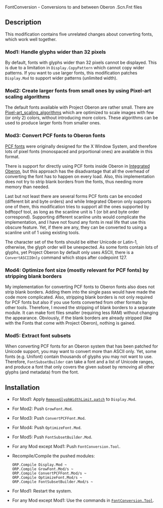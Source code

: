 FontConversion - Conversions to and between Oberon .Scn.Fnt files

Description
-----------

This modification contains five unrelated changes about converting fonts, which
work well together.

### Mod1: Handle glyphs wider than 32 pixels

By default, fonts with glyphs wider than 32 pixels cannot be displayed. This is due
to a limitation in `Display.CopyPattern` which cannot copy wider patterns. If you want
to use larger fonts, this modification patches `Display.Mod` to support wider patterns
(unlimited width).

### Mod2: Create larger fonts from small ones by using Pixel-art scaling algorithms

The default fonts available with Project Oberon are rather small. There are
[Pixel-art_scaling_algorithms](https://en.wikipedia.org/wiki/Pixel-art_scaling_algorithms)
which are optimized to scale images with few (or only 2) colors, without
introducing more colors. These algorithms can be used to produce larger fonts
from smaller ones.

### Mod3: Convert PCF fonts to Oberon fonts

[PCF fonts](https://en.wikipedia.org/wiki/Portable_Compiled_Format) were originally
designed for the X Window System, and therefore lots of pixel fonts (monospaced
and prportional ones) are available in this format.

There is support for directly using PCF fonts inside Oberon in
[Integrated Oberon](https://github.com/io-core/Edit/blob/795889b215dd831f44369f0a6edc0f8ec6caf05c/Fonts.Mod),
but this approach has the disadvantage that all the overhead of converting the font
has to happen on every load. Also, this implementation does not try to strip
blank borders from the fonts, thus needing more memory than needed.

Last but not least there are several forms PCF fonts can be encoded (different
bit and byte orders) and while Integrated Oberon only supports one of them,
this modification tries to support all the ones supported by bdftopcf tool, as
long as the scanline unit is 1 (or bit and byte order correspond). Supporting
different scanline units would complicate the implementation, and I have not found
any fonts in real life that use this obscure feature. Yet, if there are any, they
can be converted to using a scanline unit of 1 using existing tools.

The character set of the fonts should be either Unicode or Latin-1, otherwise,
the glyph order will be unexpected. As some fonts contain lots of glyphs, yet
Project Oberon by default only uses ASCII, there is a `ConvertASCIIOnly` command
which stops after codepoint 127.

### Mod4: Optimize font size (mostly relevant for PCF fonts) by stripping blank borders

My implementation for converting PCF fonts to Oberon fonts also does not strip
blank borders. Adding them into the single pass would have made the code
more complicated. Also, stripping blank borders is not only required for PCF fonts
but also if you use fonts converted from other formats by other tools. Therefore,
I moved the stripping of blank borders to a separate module. It can make font files
smaller (requiring less RAM) without changing the appearance. Obviously, if the
blank borders are already stripped (like with the Fonts that come with Project Oberon),
nothing is gained.

### Mod5: Extract font subsets

When converting PCF fonts for an Oberon system that has been patched for Unicode
support, you may want to convert more than ASCII only. Yet, some fonts (e.g. Unifont)
contain thousands of glyphs you may not want to use. Therefore, `FontSubsetBuilder` can
take a font and a list of Unicode ranges, and produce a font that only covers the
given subset by removing all other glyphs (and metadata) from the font.


Installation
------------

- For Mod1: Apply [`RemoveGlyphWidthLimit.patch`](RemoveGlyphWidthLimit.patch) to `Display.Mod`.

- For Mod2: Push `GrowFont.Mod`.

- For Mod3: Push `ConvertPCFFont.Mod`.

- For Mod4: Push `OptimizeFont.Mod`.

- For Mod5: Push `FontSubsetBuilder.Mod`.

- For any Mod except Mod1: Push `FontConversion.Tool`.


- Recompile/Compile the pushed modules:

      ORP.Compile Display.Mod ~
      ORP.Compile GrowFont.Mod/s ~
      ORP.Compile ConvertPCFFont.Mod/s ~
      ORP.Compile OptimizeFont.Mod/s ~
      ORP.Compile FontSubsetBuilder.Mod/s ~

- For Mod1: Restart the system.

- For any Mod except Mod1: Use the commands in [`FontConversion.Tool`](FontConversion.Tool.txt).
